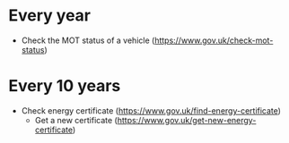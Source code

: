 # Every year

- Check the MOT status of a vehicle (https://www.gov.uk/check-mot-status)

# Every 10 years

- Check energy certificate (https://www.gov.uk/find-energy-certificate)
  - Get a new certificate (https://www.gov.uk/get-new-energy-certificate)
